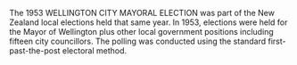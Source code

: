 The 1953 WELLINGTON CITY MAYORAL ELECTION was part of the New Zealand local elections held that same year. In 1953, elections were held for the Mayor of Wellington plus other local government positions including fifteen city councillors. The polling was conducted using the standard first-past-the-post electoral method.
